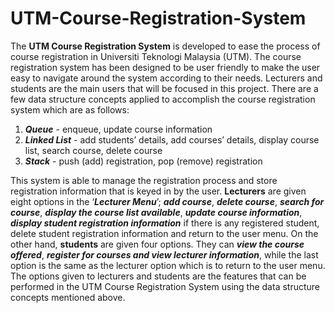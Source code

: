 # UTM-Course-Registration-System
The **UTM Course Registration System** is developed to ease the process of course registration in Universiti Teknologi Malaysia (UTM). The course registration system has been designed to be user friendly to make the user easy to navigate around the system according to their needs. Lecturers and students are the main users that will be focused in this project. There are a few data structure concepts applied to accomplish the course registration system which are as follows:
 1. **_Queue_** - enqueue, update course information
 2. _**Linked List**_ - add students’ details, add courses’ details, display course list, search course, delete course
 3. **_Stack_** - push (add) registration, pop (remove) registration

This system is able to manage the registration process and store registration information that is keyed in by the user. **Lecturers** are given eight options in the ‘**_Lecturer Menu_**’; **_add course_**, **_delete course_**, _**search for course**_, _**display the course list available**_, _**update course information**_, _**display student registration information**_ if there is any registered student, delete student registration information and return to the user menu. On the other hand, **students** are given four options. They can _**view the course offered**_, **_register for courses and view lecturer information_**, while the last option is the same as the lecturer option which is to return to the user menu. The options given to lecturers and students are the features that can be performed in the UTM Course Registration System using the data structure concepts mentioned above.
